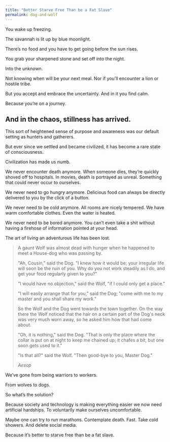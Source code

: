 ```yaml
---
title: "Better Starve Free Than be a Fat Slave"
permalink: dog-and-wolf
---
```

You wake up freezing.

The savannah is lit up by blue moonlight.

There’s no food and you have to get going before the sun rises.

You grab your sharpened stone and set off into the night.

Into the unknown.

Not knowing when will be your next meal. Nor if you’ll encounter a lion or hostile tribe.

But you accept and embrace the uncertainty. And in it you find calm.

Because you’re on a journey.

And in the chaos, stillness has arrived.
---

This sort of heightened sense of purpose and awareness was our default setting as hunters and gatherers.

But ever since we settled and became civilized, it has become a rare state of consciousness.

Civilization has made us numb.

We never encounter death anymore. When someone dies, they’re quickly shoved off to hospitals. In movies, death is portrayed as unreal. Something that could never occur to ourselves.

We never need to go hungry anymore. Delicious food can always be directly delivered to you by the click of a button.

We never need to be cold anymore. All rooms are nicely tempered. We have warm comfortable clothes. Even the water is heated.

We never need to be bored anymore. You can’t even take a shit without having a firehose of information pointed at your head.

The art of living an adventurous life has been lost.

> A gaunt Wolf was almost dead with hunger when he happened to meet a House-dog who was passing by.
> 
> "Ah, Cousin," said the Dog. "I knew how it would be; your irregular life will soon be the ruin of you. Why do you not work steadily as I do, and get your food regularly given to you?"
> 
> "I would have no objection," said the Wolf, "if I could only get a place."
> 
> "I will easily arrange that for you," said the Dog; "come with me to my master and you shall share my work."
> 
> So the Wolf and the Dog went towards the town together. On the way there the Wolf noticed that the hair on a certain part of the Dog's neck was very much worn away, so he asked him how that had come about.
> 
> "Oh, it is nothing," said the Dog. "That is only the place where the collar is put on at night to keep me chained up; it chafes a bit, but one soon gets used to it."
> 
> "Is that all?" said the Wolf. "Then good-bye to you, Master Dog."
> 
> <cite>Aesop</cite>

We’ve gone from being warriors to workers.

From wolves to dogs.

So what’s the solution?

Because society and technology is making everything easier we now need artificial hardships. To voluntarily make ourselves uncomfortable.

Maybe one can try to run marathons. Contemplate death. Fast. Take cold showers. And delete social media.

Because it’s better to starve free than be a fat slave.